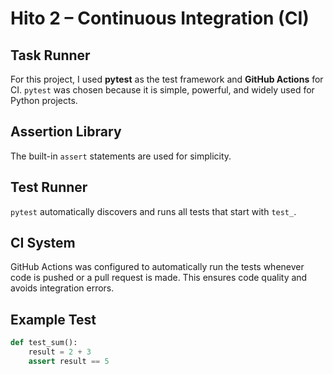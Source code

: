 # Hito 2 – Continuous Integration (CI)

## Task Runner
For this project, I used **pytest** as the test framework and **GitHub Actions** for CI.
`pytest` was chosen because it is simple, powerful, and widely used for Python projects.

## Assertion Library
The built-in `assert` statements are used for simplicity.

## Test Runner
`pytest` automatically discovers and runs all tests that start with `test_`.

## CI System
GitHub Actions was configured to automatically run the tests whenever code is pushed or a pull request is made. This ensures code quality and avoids integration errors.

## Example Test
```python
def test_sum():
    result = 2 + 3
    assert result == 5

